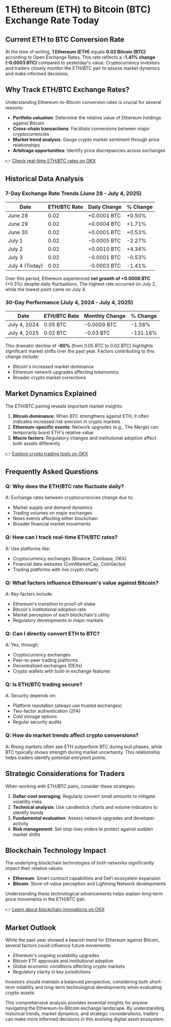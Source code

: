 # 1 Ethereum (ETH) to Bitcoin (BTC) Exchange Rate Today

## Current ETH to BTC Conversion Rate

At the time of writing, **1 Ethereum (ETH)** equals **0.02 Bitcoin (BTC)** according to Open Exchange Rates. This rate reflects a **-1.41% change (-0.0003 BTC)** compared to yesterday's value. Cryptocurrency investors and traders closely monitor the ETH/BTC pair to assess market dynamics and make informed decisions.

## Why Track ETH/BTC Exchange Rates?

Understanding Ethereum-to-Bitcoin conversion rates is crucial for several reasons:
- **Portfolio valuation**: Determine the relative value of Ethereum holdings against Bitcoin
- **Cross-chain transactions**: Facilitate conversions between major cryptocurrencies
- **Market trend analysis**: Gauge crypto market sentiment through price relationships
- **Arbitrage opportunities**: Identify price discrepancies across exchanges

👉 [Check real-time ETH/BTC rates on OKX](https://bit.ly/okx-bonus)

## Historical Data Analysis

### 7-Day Exchange Rate Trends (June 28 - July 4, 2025)

| Date       | ETH/BTC Rate | Daily Change | % Change |
|------------|--------------|--------------|----------|
| June 28    | 0.02         | +0.0001 BTC  | +0.50%   |
| June 29    | 0.02         | +0.0004 BTC  | +1.71%   |
| June 30    | 0.02         | +0.0001 BTC  | +0.53%   |
| July 1     | 0.02         | -0.0005 BTC  | -2.27%   |
| July 2     | 0.02         | +0.0010 BTC  | +4.34%   |
| July 3     | 0.02         | -0.0001 BTC  | -0.53%   |
| July 4 (Today) | 0.02     | -0.0003 BTC  | -1.41%   |

Over this period, Ethereum experienced **net growth of +0.0006 BTC** (+0.3%) despite daily fluctuations. The highest rate occurred on July 2, while the lowest point came on July 4.

### 30-Day Performance (July 4, 2024 - July 4, 2025)

| Date       | ETH/BTC Rate | Monthly Change | % Change |
|------------|--------------|----------------|----------|
| July 4, 2024 | 0.05 BTC     | -0.0009 BTC    | -1.58%   |
| July 4, 2025 | 0.02 BTC     | -0.03 BTC      | -131.16% |

This dramatic decline of **-60%** (from 0.05 BTC to 0.02 BTC) highlights significant market shifts over the past year. Factors contributing to this change include:
- Bitcoin's increased market dominance
- Ethereum network upgrades affecting tokenomics
- Broader crypto market corrections

## Market Dynamics Explained

The ETH/BTC pairing reveals important market insights:
1. **Bitcoin dominance**: When BTC strengthens against ETH, it often indicates increased risk aversion in crypto markets
2. **Ethereum-specific events**: Network upgrades (e.g., The Merge) can temporarily boost ETH's relative value
3. **Macro factors**: Regulatory changes and institutional adoption affect both assets differently

👉 [Explore crypto trading tools on OKX](https://bit.ly/okx-bonus)

## Frequently Asked Questions

### Q: Why does the ETH/BTC rate fluctuate daily?
A: Exchange rates between cryptocurrencies change due to:
- Market supply and demand dynamics
- Trading volumes on major exchanges
- News events affecting either blockchain
- Broader financial market movements

### Q: How can I track real-time ETH/BTC rates?
A: Use platforms like:
- Cryptocurrency exchanges (Binance, Coinbase, OKX)
- Financial data websites (CoinMarketCap, CoinGecko)
- Trading platforms with live crypto charts

### Q: What factors influence Ethereum's value against Bitcoin?
A: Key factors include:
- Ethereum's transition to proof-of-stake
- Bitcoin's institutional adoption rate
- Market perception of each blockchain's utility
- Regulatory developments in major markets

### Q: Can I directly convert ETH to BTC?
A: Yes, through:
- Cryptocurrency exchanges
- Peer-to-peer trading platforms
- Decentralized exchanges (DEXs)
- Crypto wallets with built-in exchange features

### Q: Is ETH/BTC trading secure?
A: Security depends on:
- Platform reputation (always use trusted exchanges)
- Two-factor authentication (2FA)
- Cold storage options
- Regular security audits

### Q: How do market trends affect crypto conversions?
A: Rising markets often see ETH outperform BTC during bull phases, while BTC typically shows strength during market uncertainty. This relationship helps traders identify potential entry/exit points.

## Strategic Considerations for Traders

When working with ETH/BTC pairs, consider these strategies:
1. **Dollar-cost averaging**: Regularly convert small amounts to mitigate volatility risks
2. **Technical analysis**: Use candlestick charts and volume indicators to identify trends
3. **Fundamental evaluation**: Assess network upgrades and developer activity
4. **Risk management**: Set stop-loss orders to protect against sudden market shifts

## Blockchain Technology Impact

The underlying blockchain technologies of both networks significantly impact their relative values:
- **Ethereum**: Smart contract capabilities and DeFi ecosystem expansion
- **Bitcoin**: Store-of-value perception and Lightning Network developments

Understanding these technological advancements helps explain long-term price movements in the ETH/BTC pair.

👉 [Learn about blockchain innovations on OKX](https://bit.ly/okx-bonus)

## Market Outlook

While the past year showed a bearish trend for Ethereum against Bitcoin, several factors could influence future movements:
- Ethereum's ongoing scalability upgrades
- Bitcoin ETF approvals and institutional adoption
- Global economic conditions affecting crypto markets
- Regulatory clarity in key jurisdictions

Investors should maintain a balanced perspective, considering both short-term volatility and long-term technological developments when evaluating crypto assets.

This comprehensive analysis provides essential insights for anyone navigating the Ethereum-to-Bitcoin exchange landscape. By understanding historical trends, market dynamics, and strategic considerations, traders can make more informed decisions in this evolving digital asset ecosystem.